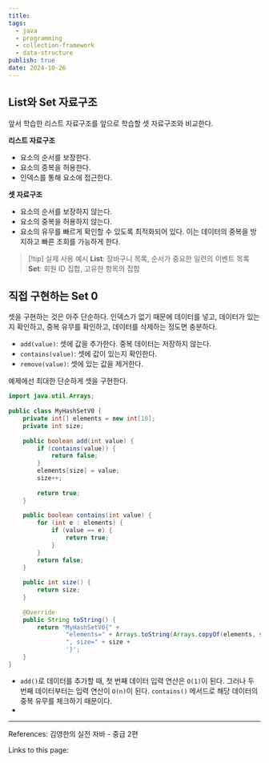 ```yaml
---
title: 
tags:
  - java
  - programming
  - collection-framework
  - data-structure
publish: true
date: 2024-10-26
---
```

## List와 Set 자료구조
앞서 학습한 리스트 자료구조를 앞으로 학습할 셋 자료구조와 비교한다.

**리스트 자료구조**
- 요소의 순서를 보장한다.
- 요소의 중복을 허용한다.
- 인덱스를 통해 요소에 접근한다.

**셋 자료구조**
- 요소의 순서를 보장하지 않는다.
- 요소의 중복을 허용하지 않는다.
- 요소의 유무를 빠르게 확인할 수 있도록 최적화되어 있다. 이는 데이터의 중복을 방지하고 빠른 조회를 가능하게 한다.

> [!tip] 실제 사용 예시
> **List**: 장바구니 목록, 순서가 중요한 일련의 이벤트 목록
> **Set**: 회원 ID 집합, 고유한 항목의 집합

## 직접 구현하는 Set 0
셋을 구현하는 것은 아주 단순하다. 인덱스가 없기 때문에 데이터를 넣고, 데이터가 있는지 확인하고, 중복 유무를 확인하고, 데이터를 삭제하는 정도면 충분하다.
- `add(value)`: 셋에 값을 추가한다. 중복 데이터는 저장하지 않는다.
- `contains(value)`: 셋에 값이 있는지 확인한다.
- `remove(value)`: 셋에 있는 값을 제거한다.

예제에선 최대한 단순하게 셋을 구현한다.

```java title="MyHashSetV0.java"
import java.util.Arrays;  
  
public class MyHashSetV0 {  
    private int[] elements = new int[10];  
    private int size;  
  
    public boolean add(int value) {  
        if (contains(value)) {  
            return false;  
        }  
        elements[size] = value;  
        size++;  
  
        return true;  
    }  
  
    public boolean contains(int value) {  
        for (int e : elements) {  
            if (value == e) {  
                return true;  
            }  
        }  
        return false;  
    }  
  
    public int size() {  
        return size;  
    }  
  
    @Override  
    public String toString() {  
        return "MyHashSetV0{" +  
                "elements=" + Arrays.toString(Arrays.copyOf(elements, size)) +  
                ", size=" + size +  
                '}';  
    }  
}
```

- `add()`로 데이터를 추가할 때, 첫 번째 데이터 입력 연산은 `O(1)`이 된다. 그러나 두 번째 데이터부터는 입력 연산이 `O(n)`이 된다. `contains()` 메서드로 해당 데이터의 중복 유무를 체크하기 때문이다.
- 

---
References: 김영한의 실전 자바 - 중급 2편

Links to this page: 